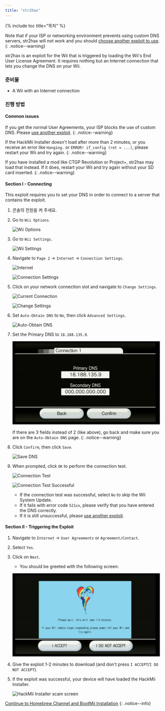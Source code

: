 ```yaml
---
title: "str2hax"
---
```


{% include toc title="목차" %}

Note that if your ISP or networking environment prevents using custom DNS servers, str2hax will not work and you should [choose another exploit to use](get-started).
{: .notice--warning}

str2hax is an exploit for the Wii that is triggered by loading the Wii's End User License Agreement. It requires nothing but an Internet connection that lets you change the DNS on your Wii.

### 준비물

* A Wii with an Internet connection

### 진행 방법

#### Common issues

If you get the normal User Agreements, your ISP blocks the use of custom DNS. Please [use another exploit](get-started).
{: .notice--warning}

If the HackMii Installer doesn't load after more than 2 minutes, or you receive an error like `Hanging.` or `ERROR! if_config (ret = ...)`, please restart your Wii and try again.
{: .notice--warning}

If you have installed a mod like CTGP Revolution or Project+, str2hax may load that instead. If it does, restart your Wii and try again without your SD card inserted.
{: .notice--warning}

#### Section I - Connecting

This exploit requires you to set your DNS in order to connect to a server that contains the exploit.

1. 콘솔의 전원을 켜 주세요.
1. Go to `Wii Options`.

    ![Wii Options](/images/riiconnect24/Internet_1.png)

1. Go to `Wii Settings`.

    ![Wii Settings](/images/riiconnect24/Internet_2.png)

1. Navigate to `Page 2` -> `Internet` -> `Connection Settings`.

    ![Internet](/images/riiconnect24/Internet_3.png)

    ![Connection Settings](/images/riiconnect24/Internet_4.png)

1. Click on your network connection slot and navigate to `Change Settings`.

    ![Current Connection](/images/riiconnect24/Internet_5.png)

    ![Change Settings](/images/riiconnect24/Internet_6.png)

1. Set `Auto-Obtain DNS` to `No`, then click `Advanced Settings`.

    ![Auto-Obtain DNS](/images/riiconnect24/Internet_7.png)

1. Set the Primary DNS to `18.188.135.9`.

    ![str2hax DNS](/images/exploits/str2hax/dns.png)

    If there are 3 fields instead of 2 (like above), go back and make sure you are on the `Auto-Obtain DNS` page.
    {: .notice--warning}

1. Click `Confirm`, then click `Save`.

    ![Save DNS](/images/riiconnect24/Internet_10.png)

1. When prompted, click `OK` to perform the connection test.

    ![Connection Test](/images/riiconnect24/Internet_11.png)

    ![Connection Test Successful](/images/riiconnect24/Internet_12.png)

    + If the connection test was successful, select `No` to skip the Wii System Update.
    + If it fails with error code `521xx`, please verify that you have entered the DNS correctly.
    + If it is still unsuccessful, please [use another exploit](get-started).

#### Section II - Triggering the Exploit

1. Navigate to `Internet` -> `User Agreements` or `Agreement/Contact`.
1. Select `Yes`.
1. Click on `Next`.
    + You should be greeted with the following screen:

    ![str2hax EULA page](/images/exploits/str2hax/EULA.png)

1. Give the exploit 1-2 minutes to download (and don't press `I ACCEPT`/`I DO NOT ACCEPT`).
1. If the exploit was successful, your device will have loaded the HackMii Installer.

    ![HackMii Installer scam screen](/images/hackmii/scam.png)

[Continue to Homebrew Channel and BootMii Installation](hbc)
{: .notice--info}
